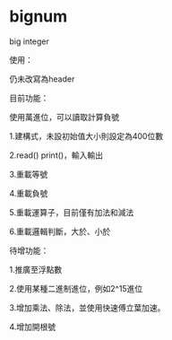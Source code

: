 # bignum
big integer

使用：

仍未改寫為header

目前功能：

使用萬進位，可以讀取計算負號

1.建構式，未設初始值大小則設定為400位數

2.read() print()，輸入輸出

3.重載等號

4.重載負號

5.重載運算子，目前僅有加法和減法

6.重載邏輯判斷，大於、小於

待增功能：

1.推廣至浮點數

2.使用某種二進制進位，例如2^15進位

3.增加乘法、除法，並使用快速傅立葉加速。

4.增加開根號